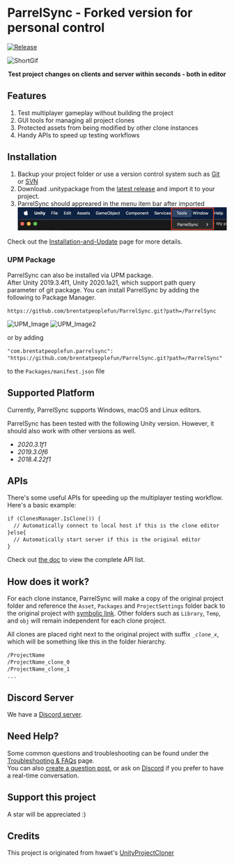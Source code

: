 # ParrelSync - Forked version for personal control
[![Release](https://img.shields.io/github/v/release/VeriorPies/ParrelSync?include_prereleases)](https://github.com/VeriorPies/ParrelSync/releases) 
<br>

![ShortGif](https://raw.githubusercontent.com/VeriorPies/ParrelSync/master/Images/Showcase%201.gif)
<p align="center">
<b>Test project changes on clients and server within seconds - both in editor
</b>
<br>
</p>

## Features
1. Test multiplayer gameplay without building the project
2. GUI tools for managing all project clones
3. Protected assets from being modified by other clone instances
4. Handy APIs to speed up testing workflows
## Installation

1. Backup your project folder or use a version control system such as [Git](https://git-scm.com/) or [SVN](https://subversion.apache.org/)
2. Download .unitypackage from the [latest release](https://github.com/VeriorPies/ParrelSync/releases) and import it to your project. 
3.  ParrelSync should appreared in the menu item bar after imported
![UpdateButtonInMenu](https://github.com/VeriorPies/ParrelSync/raw/master/Images/AfterImported.png)  

Check out the [Installation-and-Update](https://github.com/VeriorPies/ParrelSync/wiki/Installation-and-Update) page for more details.

### UPM Package
ParrelSync can also be installed via UPM package.  
After Unity 2019.3.4f1, Unity 2020.1a21, which support path query parameter of git package. You can install ParrelSync by adding the following to Package Manager.

```
https://github.com/brentatpeoplefun/ParrelSync.git?path=/ParrelSync
```  

  
![UPM_Image](https://github.com/brentatpeoplefun/ParrelSync/raw/master/Images/UPM_1.png?raw=true) ![UPM_Image2](https://github.com/brentatpeoplefun/ParrelSync/raw/master/Images/UPM_2.png?raw=true)
  
or by adding 

```
"com.brentatpeoplefun.parrelsync": "https://github.com/brentatpeoplefun/ParrelSync.git?path=/ParrelSync"
``` 

to the `Packages/manifest.json` file 


## Supported Platform
Currently, ParrelSync supports Windows, macOS and Linux editors.  

ParrelSync has been tested with the following Unity version. However, it should also work with other versions as well.
* *2020.3.1f1*
* *2019.3.0f6*
* *2018.4.22f1*


## APIs
There's some useful APIs for speeding up the multiplayer testing workflow.
Here's a basic example: 
```
if (ClonesManager.IsClone()) {
  // Automatically connect to local host if this is the clone editor
}else{
  // Automatically start server if this is the original editor
}
```
Check out [the doc](https://github.com/brentatpeoplefun/ParrelSync/wiki/List-of-APIs) to view the complete API list.

## How does it work?
For each clone instance, ParrelSync will make a copy of the original project folder and reference the ```Asset```, ```Packages``` and ```ProjectSettings``` folder back to the original project with [symbolic link](https://docs.microsoft.com/en-us/windows-server/administration/windows-commands/mklink). Other folders such as ```Library```, ```Temp```, and ```obj``` will remain independent for each clone project.

All clones are placed right next to the original project with suffix *```_clone_x```*, which will be something like this in the folder hierarchy. 
```
/ProjectName
/ProjectName_clone_0
/ProjectName_clone_1
...
```
## Discord Server
We have a [Discord server](https://discord.gg/TmQk2qG).

## Need Help?
Some common questions and troubleshooting can be found under the [Troubleshooting & FAQs](https://github.com/brentatpeoplefun/ParrelSync/wiki/Troubleshooting-&-FAQs) page.  
You can also [create a question post](https://github.com/brentatpeoplefun/ParrelSync/issues/new/choose), or ask on [Discord](https://discord.gg/TmQk2qG) if you prefer to have a real-time conversation.

## Support this project 
A star will be appreciated :)

## Credits
This project is originated from hwaet's [UnityProjectCloner](https://github.com/hwaet/UnityProjectCloner)
